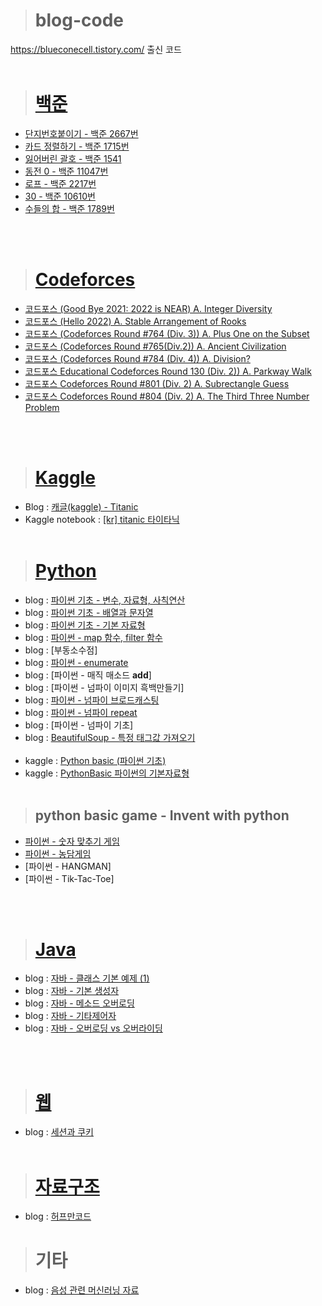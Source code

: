 > # blog-code
https://blueconecell.tistory.com/ 출신 코드
<br><br>
> # [백준](https://blueconecell.tistory.com/category/%EB%B0%B1%EC%A4%80)
- [단지번호붙이기 - 백준 2667번](https://blueconecell.tistory.com/26)
- [카드 정렬하기 - 백준 1715번](https://blueconecell.tistory.com/28)
- [잃어버린 괄호 - 백준 1541](https://blueconecell.tistory.com/29)
- [동전 0 - 백준 11047번](https://blueconecell.tistory.com/30)
- [로프 - 백준 2217번](https://blueconecell.tistory.com/31)
- [30 - 백준 10610번](https://blueconecell.tistory.com/32)
- [수들의 합 - 백준 1789번](https://blueconecell.tistory.com/33)

<br><br>
> # [Codeforces](https://blueconecell.tistory.com/category/%EC%BD%94%EB%93%9C%ED%8F%AC%EC%8A%A4%20-%20Codeforces)
- [코드포스 (Good Bye 2021: 2022 is NEAR) A. Integer Diversity](https://blueconecell.tistory.com/2?category=911049)
- [코드포스 (Hello 2022) A. Stable Arrangement of Rooks](https://blueconecell.tistory.com/3?category=911049)
- [코드포스 (Codeforces Round #764 (Div. 3)) A. Plus One on the Subset](https://blueconecell.tistory.com/4?category=911049)
- [코드포스 (Codeforces Round #765(Div.2)) A. Ancient Civilization](https://blueconecell.tistory.com/5?category=911049)
- [코드포스 (Codeforces Round #784 (Div. 4)) A. Division?](https://blueconecell.tistory.com/13?category=911049)
- [코드포스 Educational Codeforces Round 130 (Div. 2)) A. Parkway Walk](https://blueconecell.tistory.com/25)
- [코드포스 Codeforces Round #801 (Div. 2) A. Subrectangle Guess](https://blueconecell.tistory.com/27)
- [코드포스 Codeforces Round #804 (Div. 2) A. The Third Three Number Problem](https://blueconecell.tistory.com/34)

<br><br>

> # [Kaggle](https://blueconecell.tistory.com/category/%EC%BA%90%EA%B8%80%20-%20%20kaggle)
- Blog : [캐글(kaggle) - Titanic](https://blueconecell.tistory.com/7)
- Kaggle notebook : [[kr] titanic 타이타닉](https://www.kaggle.com/kimjeongyeon/kr-titanic?scriptVersionId=88139521)
<br><br>
> # [Python](https://blueconecell.tistory.com/category/Python)

- blog : [파이썬 기초 - 변수, 자료형, 사칙연산](https://blueconecell.tistory.com/8)
- blog : [파이썬 기초 - 배열과 문자열](https://blueconecell.tistory.com/9)
- blog : [파이썬 기초 - 기본 자료형](https://blueconecell.tistory.com/10)
- blog : [파이썬 - map 함수, filter 함수](https://blueconecell.tistory.com/12)
- blog : [부동소수점]
- blog : [파이썬 - enumerate](https://blueconecell.tistory.com/18)
- blog : [파이썬 - 매직 매소드 __add__]
- blog : [파이썬 - 넘파이 이미지 흑백만들기]
- blog : [파이썬 - 넘파이 브로드캐스팅](https://blueconecell.tistory.com/17)
- blog : [파이썬 - 넘파이 repeat](https://blueconecell.tistory.com/16)
- blog : [파이썬 - 넘파이 기초]
- blog : [BeautifulSoup - 특정 태그값 가져오기](https://blueconecell.tistory.com/36)
<br><br>
- kaggle : [Python basic (파이썬 기초)](https://www.kaggle.com/kimjeongyeon/python-basic/notebook)
- kaggle : [PythonBasic 파이썬의 기본자료형](https://www.kaggle.com/code/kimjeongyeon/pythonbasic)
<br><br>
> ## python basic game - Invent with python
- [파이썬 - 숫자 맞추기 게임](https://blueconecell.tistory.com/14)
- [파이썬 - 농담게임](https://blueconecell.tistory.com/15)
- [파이썬 - HANGMAN]
- [파이썬 - Tik-Tac-Toe]

<br><br>
> # [Java](https://blueconecell.tistory.com/category/Java)

- blog : [자바 - 클래스 기본 예제 (1)](https://blueconecell.tistory.com/11)
- blog : [자바 - 기본 생성자](https://blueconecell.tistory.com/19)
- blog : [자바 - 메소드 오버로딩](https://blueconecell.tistory.com/20)
- blog : [자바 - 기타제어자](https://blueconecell.tistory.com/21)
- blog : [자바 - 오버로딩 vs 오버라이딩](https://blueconecell.tistory.com/23)

<br><br>
> # [웹](https://blueconecell.tistory.com/category/%EC%9B%B9)
- blog : [세션과 쿠키](https://blueconecell.tistory.com/22)
<br><br>
> # [자료구조](https://blueconecell.tistory.com/category/%EC%9E%90%EB%A3%8C%EA%B5%AC%EC%A1%B0)
- blog : [허프만코드](https://blueconecell.tistory.com/24)

> # 기타
- blog : [음성 관련 머신러닝 자료](https://blueconecell.tistory.com/35)
